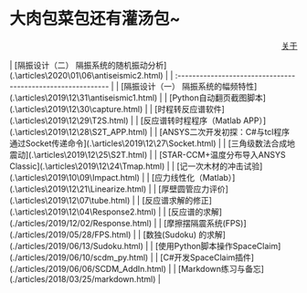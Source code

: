 # 大肉包菜包还有灌汤包~

<p align="right"><a href="https://wshwwl.github.io/about.html">关于</a></p>
| [隔振设计（二）  隔振系统的随机振动分析](.\articles\2020\01\06\antiseismic2.html) |
| :----------------------------------------------------------- |
| [隔振设计（一）  隔振系统的幅频特性](.\articles\2019\12\31\antiseismic1.html) |
| [Python自动翻页截图脚本](.\articles\2019\12\30\capture.html) |
| [时程转反应谱软件](.\articles\2019\12\29\T2S.html)           |
| [反应谱转时程程序（Matlab APP）](.\articles\2019\12\28\S2T_APP.html) |
| [ANSYS二次开发初探：C#与tcl程序通过Socket传递命令](.\articles\2019\12\27\Socket.html) |
| [三角级数法合成地震动](.\articles\2019\12\25\S2T.html)       |
| [STAR-CCM+温度分布导入ANSYS Classic](.\articles\2019\12\24\Tmap.html) |
| [记一次木材的冲击试验](.\articles\2019\10\09\Impact.html)    |
| [应力线性化（Matlab）](.\articles\2019\12\21\Linearize.html) |
| [厚壁圆管应力评价](.\articles\2019\12\07\tube.html)          |
| [反应谱求解的修正](.\articles\2019\12\04\Response2.html)     |
| [反应谱的求解](./articles/2019/12/02/Response.html)          |
| [摩擦摆隔震系统(FPS)](./articles/2019/05/28/FPS.html)        |
| [数独(Sudoku) 的求解](./articles/2019/06/13/Sudoku.html)     |
| [使用Python脚本操作SpaceClaim](./articles/2019/06/10/scdm_py.html) |
| [C#开发SpaceClaim插件](./articles/2019/06/06/SCDM_AddIn.html) |
| [Markdown练习与备忘](./articles/2018/03/25/markdown.html)    |







